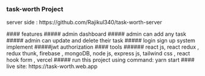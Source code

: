 ### task-worth Project
<p>server side : https://github.com/Rajikul340/task-worth-server</p>
#### features
##### admin dashboard
##### admin can add any task 
##### admin can update and delete their task
##### login sign up system implement
#####jwt authorization 
#### tools
 ###### react js, react redux , redux thunk, firebase , mongoDB, node js, express js, tailwind css , react hook form , vercel
 ##### run this project using command:  yarn start 
 #### live site: https://task-worth.web.app
